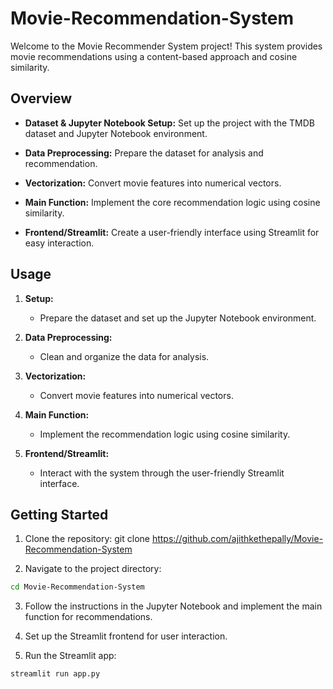 # Movie-Recommendation-System

Welcome to the Movie Recommender System project! This system provides movie recommendations using a content-based approach and cosine similarity.

## Overview

- **Dataset & Jupyter Notebook Setup:**
  Set up the project with the TMDB dataset and Jupyter Notebook environment.

- **Data Preprocessing:**
  Prepare the dataset for analysis and recommendation.

- **Vectorization:**
  Convert movie features into numerical vectors.

- **Main Function:**
  Implement the core recommendation logic using cosine similarity.

- **Frontend/Streamlit:**
  Create a user-friendly interface using Streamlit for easy interaction.

## Usage

1. **Setup:**
   - Prepare the dataset and set up the Jupyter Notebook environment.
   
2. **Data Preprocessing:**
   - Clean and organize the data for analysis.

3. **Vectorization:**
   - Convert movie features into numerical vectors.

4. **Main Function:**
   - Implement the recommendation logic using cosine similarity.

5. **Frontend/Streamlit:**
   - Interact with the system through the user-friendly Streamlit interface.

## Getting Started

1. Clone the repository:
git clone <https://github.com/ajithkethepally/Movie-Recommendation-System>


2. Navigate to the project directory:
 ```bash
cd Movie-Recommendation-System
```

3. Follow the instructions in the Jupyter Notebook and implement the main function for recommendations.

4. Set up the Streamlit frontend for user interaction.

5. Run the Streamlit app:
```bash
streamlit run app.py
```
